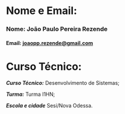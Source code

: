 # Nome e Email:
### Nome: João Paulo Pereira Rezende

####  Email: joaopp.rezende@gmail.com

# Curso Técnico:

***Curso Técnico:*** 
Desenvolvimento de Sistemas;

***Turma:***
Turma I1HN;

***Escola e cidade***
Sesi/Nova Odessa.
